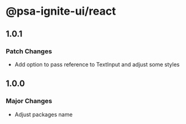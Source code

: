 # @psa-ignite-ui/react

## 1.0.1

### Patch Changes

- Add option to pass reference to TextInput and adjust some styles

## 1.0.0

### Major Changes

- Adjust packages name
